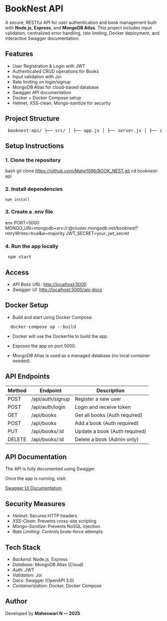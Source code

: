 # BookNest API

A secure, RESTful API for user authentication and book management built with **Node.js**, **Express**, and **MongoDB Atlas**. This project includes input validation, centralized error handling, rate limiting, Docker deployment, and interactive Swagger documentation.


## Features

- User Registration & Login with JWT
- Authenticated CRUD operations for Books
- Input validation with Joi
- Rate limiting on login/signup
- MongoDB Atlas for cloud-based database
- Swagger API documentation
- Docker + Docker Compose setup
- Helmet, XSS-clean, Mongo-sanitize for security



## Project Structure

<pre> booknest-api/ ├── src/ │ ├── app.js │ ├── server.js │ ├── config/ │ │ ├── db.js │ │ └── docs/ │ │ └── swagger.js │ ├── controllers/ │ ├── middlewares/ │ ├── routes/ │ ├── utils/ │ └── validators/ ├── Dockerfile ├── docker-compose.yml ├── .env ├── package.json └── README.md </pre>

## Setup Instructions

### 1. Clone the repository
   
bash
git clone https://github.com/Mahe1096/BOOK_NEST.git
cd booknest-api

### 2. Install dependencies

<pre><code>npm install</code></pre>

### 3. Create a .env file

env
PORT=5000
MONGO_URI=mongodb+srv://<username>:<password>@cluster.mongodb.net/booknest?retryWrites=true&w=majority
JWT_SECRET=your_jwt_secret

### 4. Run the app locally

<pre><code></code> npm start</code> </pre>



## Access

- *API Base URL:* [http://localhost:5000](http://localhost:5000)  
- *Swagger UI:* [http://localhost:5000/api-docs](http://localhost:5000/api-docs)


## Docker Setup

- Build and start using Docker Compose:

<pre>  docker-compose up --build  </pre>

- Docker will use the Dockerfile to build the app.

- Exposes the app on port 5000.

- MongoDB Atlas is used as a managed database (no local container needed).

## API Endpoints


| Method | Endpoint           | Description                   |
|--------|--------------------|-------------------------------|
| POST   | /api/auth/signup   | Register a new user           |
| POST   | /api/auth/login    | Login and receive token       |
| GET    | /api/books         | Get all books (Auth required) |
| POST   | /api/books         | Add a book (Auth required)    |
| PUT    | /api/books/:id     | Update a book (Auth required) |
| DELETE | /api/books/:id     | Delete a book (Admin only)    |


## API Documentation

The API is fully documented using Swagger.

Once the app is running, visit:

[Swagger UI Documentation](http://localhost:5000/api-docs)


## Security Measures

- *Helmet*: Secures HTTP headers  
- *XSS-Clean*: Prevents cross-site scripting  
- *Mongo-Sanitize*: Prevents NoSQL injection  
- *Rate Limiting*: Controls brute-force attempts  


## Tech Stack

- *Backend*: Node.js, Express  
- *Database*: MongoDB Atlas (Cloud)  
- *Auth*: JWT  
- *Validation*: Joi  
- *Docs*: Swagger (OpenAPI 3.0)  
- *Containerization*: Docker, Docker Compose  

## Author

Developed by **Maheswari N — 2025**

